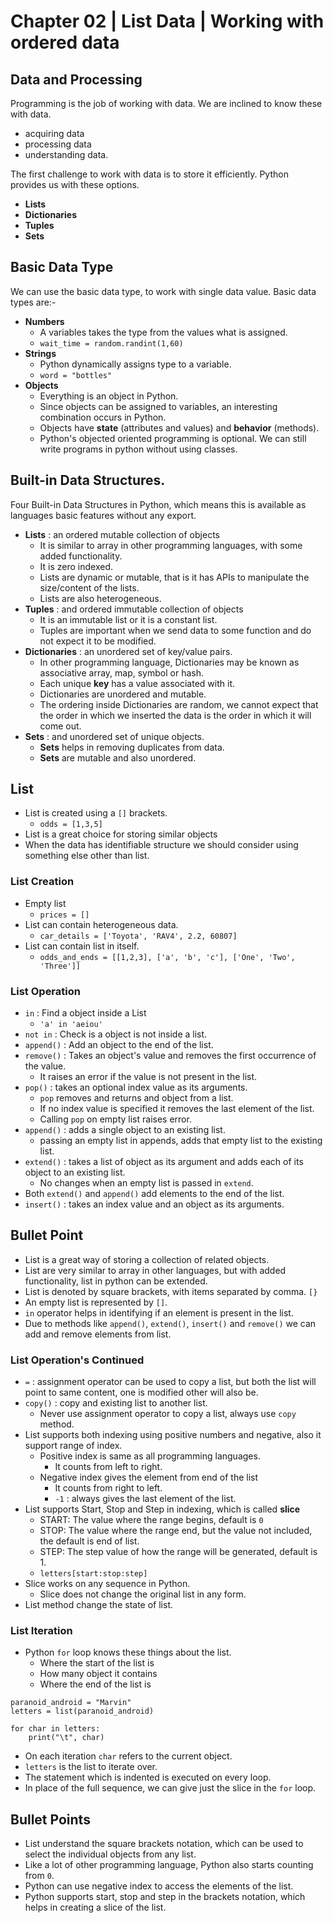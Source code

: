 # Chapter 02 | List Data | Working with ordered data #

## Data and Processing ##
Programming is the job of working with data. We are inclined to know these with data.
* acquiring data
* processing data
* understanding data.

The first challenge to work with data is to store it efficiently. Python provides us with these options.
* **Lists**
* **Dictionaries**
* **Tuples**
* **Sets**

## Basic Data Type ##
We can use the basic data type, to work with single data value. 
Basic data types are:-
* **Numbers**
    - A variables takes the type from the values what is assigned.
    - `wait_time = random.randint(1,60)`
* **Strings**
    - Python dynamically assigns type to a variable.
    - `word = "bottles"`
* **Objects**
    - Everything is an object in Python.
    - Since objects can be assigned to variables, an interesting combination occurs in Python.
    - Objects have **state** (attributes and values) and **behavior** (methods).
    - Python's objected oriented programming is optional. We can still write programs in python without using classes.

## Built-in Data Structures. ##
Four Built-in Data Structures in Python, which means this is available as languages basic features without any export.
* **Lists** : an ordered mutable collection of objects
    - It is similar to array in other programming languages, with some added functionality.
    - It is zero indexed.
    - Lists are dynamic or mutable, that is it has APIs to manipulate the size/content of the lists.
    - Lists are also heterogeneous.
* **Tuples** : and ordered immutable collection of objects
    - It is an immutable list or it is a constant list.
    - Tuples are important when we send data to some function and do not expect it to be modified.
* **Dictionaries** : an unordered set of key/value pairs.
    - In other programming language, Dictionaries may be known as associative array, map, symbol or hash.
    - Each unique **key** has a value associated with it.
    - Dictionaries are unordered and mutable.
    - The ordering inside Dictionaries are random, we cannot expect that the order in which we inserted the data is the order in which it will come out.
* **Sets** : and unordered set of unique objects.
    - **Sets** helps in removing duplicates from data.
    - **Sets** are mutable and also unordered.

## List ##

* List is created using a `[]` brackets.
    - `odds = [1,3,5]`
* List is a great choice for storing similar objects
* When the data has identifiable structure we should consider using something else other than list. 

### List Creation ###
* Empty list
    - `prices = []`
* List can contain heterogeneous data.
    - `car_details = ['Toyota', 'RAV4', 2.2, 60807]`
* List can contain list in itself.
    - `odds_and_ends = [[1,2,3], ['a', 'b', 'c'], ['One', 'Two', 'Three']]`

### List Operation ###
* `in` : Find a object inside a List
    - `'a' in 'aeiou'`
* `not in` : Check is a object is not inside a list.
* `append()` : Add an object to the end of the list.
* `remove()` : Takes an object's value and removes the first occurrence of the value.
    * It raises an error if the value is not present in the list.
* `pop()` : takes an optional index value as its arguments.
    * `pop` removes and returns and object from a list.
    * If no index value is specified it removes the last element of the list.
    * Calling `pop` on empty list raises error.
* `append()` : adds a single object to an existing list.
    - passing an empty list in appends, adds that empty list to the existing list.
* `extend()` : takes a list of object as its argument and adds each of its object to an existing list.   
    - No changes when an empty list is passed in `extend`.
* Both `extend()` and `append()` add elements to the end of the list.
* `insert()` : takes an index value and an object as its arguments.

## Bullet Point ##
* List is a great way of storing a collection of related objects.
* List are very similar to array in other languages, but with added functionality, list in python can be extended.
* List is denoted by square brackets, with items separated by comma. `[}`
* An empty list is represented by `[]`.
* `in` operator helps in identifying if an element is present in the list.
* Due to methods like `append()`, `extend()`, `insert()` and `remove()` we can add and remove elements from list.


### List Operation's Continued ###
* `=` : assignment operator can be used to copy a list, but both the list will point to same content, one is modified other will also be.
* `copy()` : copy and existing list to another list.
    - Never use assignment operator to copy a list, always use `copy` method.
* List supports both indexing using positive numbers and negative, also it support range of index.
    - Positive index is same as all programming languages.
        + It counts from left to right.
    - Negative index gives the element from end of the list
        + It counts from right to left.
        + `-1` : always gives the last element of the list.
* List supports Start, Stop and Step in indexing, which is called **slice**
    - START: The value where the range begins, default is `0`
    - STOP: The value where the range end, but the value not included, the default is end of list.
    - STEP: The step value of how the range will be generated, default is 1.
    - `letters[start:stop:step]`
* Slice works on any sequence in Python.
    - Slice does not change the original list in any form.
* List method change the state of list.


### List Iteration ###
* Python `for` loop knows these things about the list.
    - Where the start of the list is
    - How many object it contains
    - Where the end of the list is

````
paranoid_android = "Marvin"
letters = list(paranoid_android)

for char in letters:
    print("\t", char)
````

* On each iteration `char` refers to the current object.
* `letters` is the list to iterate over.
* The statement which is indented is executed on every loop.
* In place of the full sequence, we can give just the slice in the `for` loop.

## Bullet Points ##
* List understand the square brackets notation, which can be used to select the individual objects from any list.
* Like a lot of other programming language, Python also starts counting from `0`.
* Python can use negative index to access the elements of the list.
* Python supports start, stop and step in the brackets notation, which helps in creating a slice of the list.




